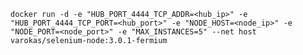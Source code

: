     docker run -d -e "HUB_PORT_4444_TCP_ADDR=<hub_ip>" -e "HUB_PORT_4444_TCP_PORT=<hub_port>" -e "NODE_HOST=<node_ip>" -e "NODE_PORT=<node_port>" -e "MAX_INSTANCES=5" --net host varokas/selenium-node:3.0.1-fermium

